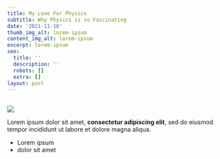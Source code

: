 ```yaml
---
title: My Love For Physics
subtitle: Why Physics is so Fascinating
date: '2021-11-10'
thumb_img_alt: lorem-ipsum
content_img_alt: lorem-ipsum
excerpt: lorem-ipsum
seo:
  title: ''
  description: ''
  robots: []
  extra: []
layout: post
---
```

##

![](/images/istockphoto-1274320612-612x612.jpeg)

Lorem ipsum dolor sit amet, **consectetur adipiscing elit**, sed do eiusmod tempor incididunt ut labore et dolore magna aliqua.

*   Lorem ipsum
*   dolor sit amet
